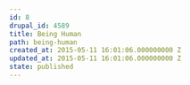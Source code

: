 ```yaml
---
id: 8
drupal_id: 4589
title: Being Human
path: being-human
created_at: 2015-05-11 16:01:06.000000000 Z
updated_at: 2015-05-11 16:01:06.000000000 Z
state: published
---
```

